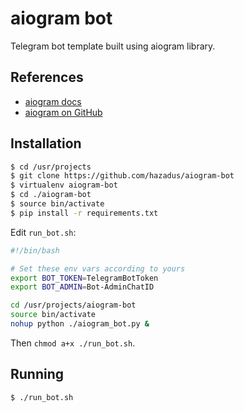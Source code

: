 # aiogram bot
Telegram bot template built using aiogram library.

## References
- [aiogram docs](https://docs.aiogram.dev/en/latest/)
- [aiogram on GitHub](https://github.com/aiogram/aiogram)

## Installation
```bash
$ cd /usr/projects
$ git clone https://github.com/hazadus/aiogram-bot
$ virtualenv aiogram-bot
$ cd ./aiogram-bot
$ source bin/activate
$ pip install -r requirements.txt
```
Edit `run_bot.sh`:
```bash
#!/bin/bash

# Set these env vars according to yours
export BOT_TOKEN=TelegramBotToken
export BOT_ADMIN=Bot-AdminChatID

cd /usr/projects/aiogram-bot
source bin/activate
nohup python ./aiogram_bot.py &
```
Then `chmod a+x ./run_bot.sh`.

## Running
```bash
$ ./run_bot.sh
```